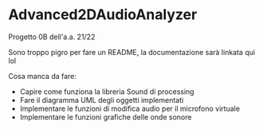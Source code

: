 # Advanced2DAudioAnalyzer
Progetto 0B dell'a.a. 21/22


Sono troppo pigro per fare un README, la documentazione sarà linkata qui lol


Cosa manca da fare:

- Capire come funziona la libreria Sound di processing
- Fare il diagramma UML degli oggetti implementati
- Implementare le funzioni di modifica audio per il microfono virtuale
- Implementare le funzioni grafiche delle onde sonore

